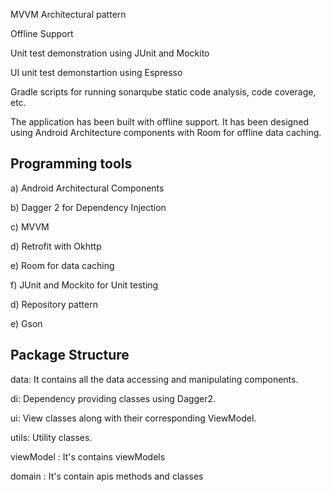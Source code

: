 





MVVM Architectural pattern

Offline Support

Unit test demonstration using JUnit and Mockito

UI unit test demonstartion using Espresso

Gradle scripts for running sonarqube static code analysis, code coverage, etc.

The application has been built with offline support. It has been designed using Android Architecture components with Room for offline data caching.


## Programming tools

a) Android Architectural Components

b) Dagger 2 for Dependency Injection

c) MVVM

d) Retrofit with Okhttp

e) Room for data caching

f) JUnit and Mockito for Unit testing

d) Repository pattern

e) Gson 



## Package Structure


data: It contains all the data accessing and manipulating components.

di: Dependency providing classes using Dagger2.

ui: View classes along with their corresponding ViewModel.

utils: Utility classes.

viewModel : It's contains viewModels  

domain : It's contain apis methods and classes 
